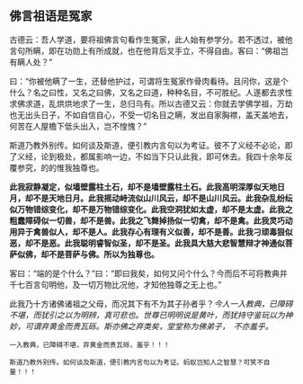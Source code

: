 ## 佛言祖语是冤家

古德云：吾人学道，要将祖佛言句看作生冤家，此人始有参学分。若不透过，被他言句所瞒，即在功勋上有所成就，也在他背后叉手立，不得自由。客曰：“佛祖岂有瞒人处？”

曰：“你被他瞒了一生，还替他护过，可谓将生冤家作骨肉看待。且问你，这是个什么？名之曰性，又名之曰佛，又名之曰道，种种名目，不可胜纪。人遂都去求性求佛求道，乱烘烘地求了一生，总归乌有。所以古德又云：你就去学佛学祖，万劫也无出头日子，不如自信自心，不受一切名目之瞒，发出自家胸襟，盖天盖地去，何苦在人屋檐下低头出入，岂不惶愧？”

斯道乃教外别传。如何谈及斯道，便引教内言句以为考证。彼不了义经不必论，即了义经，论到极处，都属影响一边，不如当下只认此我，即可休去。我四十余年反覆参究，的的惟我独尊也。

**此我寂静凝定，似墙壁露柱土石，却不是墙壁露柱土石。此我高明深厚似天地日月，却不是天地日月。此我摇动峙流似山川风云，却不是山川风云。此我杂乱纷纭似万物错综变化，却不是万物错综变化。此我空洞犹如太虚，却不是太虚。此我之粗蠢障碍似一切兽，却不是兽。此我之飞舞掉扬似一切禽，却不是禽。此我灵巧动用异于禽兽似人，却不是人。此我存心有理有义似善，却不是善。此我刁顽毒狠似恶，却不是恶。此我聪明睿智似圣，却不是圣。此我具大慈大悲智慧辩才神通似菩萨似佛，却不是菩萨与佛。所以为独尊也。**

客曰：“端的是个什么？”曰：“即曰我矣，如何又问个什么？今而后不可将教典并千七百言句明他，及一切万物比况他，才知他独尊之无上也。”

此我乃十方诸佛诸祖之父母，而况其下有不为其子孙者乎？*今人一入教典，已障碍不堪，而犹引之以为明辨，真可悲也。世尊已明明说是黄叶，而犹持守鉴玩以为神妙，可谓弃黄金而贵瓦砾。斯亦佛之弃类矣，堂堂称为佛弟子，　不亦羞乎。*

```yang
一入教典，已障碍不堪，弃黄金而贵瓦砾，羞乎！！！
```

```yang
斯道乃教外别传。如何谈及斯道，便引教内言句以为考证。蚂蚁岂知人之智慧？可笑不自量！！！
```
